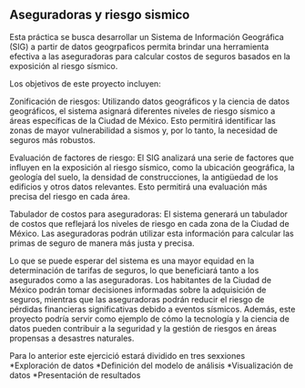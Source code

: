 ## Aseguradoras y riesgo sismico 

Esta práctica se busca desarrollar un Sistema de Información Geográfica (SIG) a partir de datos geogrpaficos permita brindar una herramienta efectiva a las aseguradoras para calcular costos de seguros basados en la exposición al riesgo sísmico.

Los objetivos de este proyecto incluyen:

Zonificación de riesgos: Utilizando datos geográficos y la ciencia de datos geográficos, el sistema asignará diferentes niveles de riesgo sísmico a áreas específicas de la Ciudad de México. Esto permitirá identificar las zonas de mayor vulnerabilidad a sismos y, por lo tanto, la necesidad de seguros más robustos.

Evaluación de factores de riesgo: El SIG analizará una serie de factores que influyen en la exposición al riesgo sísmico, como la ubicación geográfica, la geología del suelo, la densidad de construcciones, la antigüedad de los edificios y otros datos relevantes. Esto permitirá una evaluación más precisa del riesgo en cada área.

Tabulador de costos para aseguradoras: El sistema generará un tabulador de costos que reflejará los niveles de riesgo en cada zona de la Ciudad de México. Las aseguradoras podrán utilizar esta información para calcular las primas de seguro de manera más justa y precisa.

Lo que se puede esperar del sistema es una mayor equidad en la determinación de tarifas de seguros, lo que beneficiará tanto a los asegurados como a las aseguradoras. Los habitantes de la Ciudad de México podrán tomar decisiones informadas sobre la adquisición de seguros, mientras que las aseguradoras podrán reducir el riesgo de pérdidas financieras significativas debido a eventos sísmicos. Además, este proyecto podría servir como ejemplo de cómo la tecnología y la ciencia de datos pueden contribuir a la seguridad y la gestión de riesgos en áreas propensas a desastres naturales.

Para lo anterior este ejercició estará dividido en tres sexxiones 
*Exploración de datos 
*Definición del modelo de análisis 
*Visualización de datos 
*Presentación de resultados
